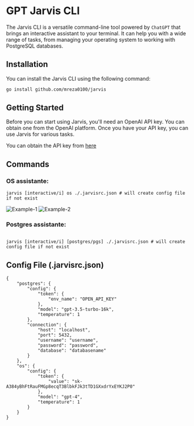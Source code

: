# GPT Jarvis CLI

The Jarvis CLI is a versatile command-line tool powered by `ChatGPT` that brings an interactive assistant to your terminal. It can help you with a wide range of tasks, from managing your operating system to working with PostgreSQL databases.

<!-- TODO: it designed to do complex tasks -->

## Installation

You can install the Jarvis CLI using the following command:

```bash
go install github.com/mreza0100/jarvis
```

## Getting Started

Before you can start using Jarvis, you'll need an OpenAI API key. You can obtain one from the OpenAI platform. Once you have your API key, you can use Jarvis for various tasks.

You can obtain the API key from [here](https://platform.openai.com/account/api-keys)

## Commands

### OS assistante:

```
jarvis [interactive/i] os ./.jarvisrc.json # will create config file if not exist
```
![Example-1](https://github.com/mreza0100/jarvis/assets/59161329/890c6884-e087-4d8e-ae7a-c64e7706cb7a)
![Example-2](https://github.com/mreza0100/jarvis/assets/59161329/10aac14a-f889-4357-a60b-1b6c84f4ec04)



### Postgres assistante:

```![Uploading Screenshot from 2023-10-09 01-32-09.png…]()

jarvis [interactive/i] [postgres/pgs] ./.jarvisrc.json # will create config file if not exist
```

## Config File (.jarvisrc.json)

```
{
	"postgres": {
		"config": {
			"token": {
				"env_name": "OPEN_API_KEY"
			},
			"model": "gpt-3.5-turbo-16k",
			"temperature": 1
		},
		"connection": {
			"host": "localhost",
			"port": 5432,
			"username": "username",
			"password": "password",
			"database": "databasename"
		}
	},
	"os": {
		"config": {
			"token": {
				"value": "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"
			},
			"model": "gpt-4",
			"temperature": 1
		}
	}
}
```
